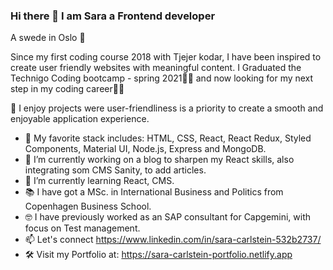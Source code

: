 ### Hi there 👋 I am Sara a Frontend developer

A swede in Oslo 📍

Since my first coding course 2018 with Tjejer kodar, I have been inspired to create user friendly websites with meaningful content. I Graduated the Technigo Coding bootcamp - spring 2021👩‍🎓 and now looking for my next step in my coding career👩‍💻

🙏 I enjoy projects were user-friendliness is a priority to create a smooth and enjoyable application experience.

* 👀 My favorite stack includes: HTML, CSS, React, React Redux, Styled Components, Material UI, Node.js, Express and MongoDB.
* 🔭 I’m currently working on a blog to sharpen my React skills, also integrating som CMS Sanity, to add articles.
* 🌱 I’m currently learning React, CMS.
* 📚 I have got a MSc. in  International Business and Politics from Copenhagen Business School.
* 🤓 I have previously worked as an SAP consultant for Capgemini, with focus on Test management. 
* 📫 Let's connect https://www.linkedin.com/in/sara-carlstein-532b2737/
* 🛠 Visit my Portfolio at: https://sara-carlstein-portfolio.netlify.app

